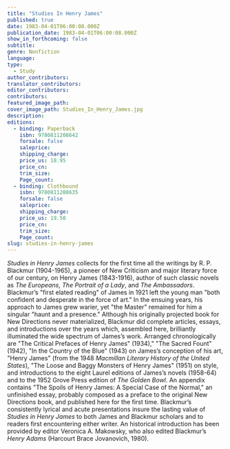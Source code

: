 ```yaml
---
title: "Studies In Henry James"
published: true
date: 1983-04-01T06:00:08.000Z
publication_date: 1983-04-01T06:00:08.000Z
show_in_forthcoming: false
subtitle:
genre: Nonfiction
language:
type:
  - Study
author_contributors:
translator_contributors:
editor_contributors:
contributors:
featured_image_path:
cover_image_path: Studies_In_Henry_James.jpg
description:
editions:
  - binding: Paperback
    isbn: 9780811208642
    forsale: false
    saleprice:
    shipping_charge:
    price_us: 18.95
    price_cn:
    trim_size:
    Page_count:
  - binding: Clothbound
    isbn: 9780811208635
    forsale: false
    saleprice:
    shipping_charge:
    price_us: 19.50
    price_cn:
    trim_size:
    Page_count:
slug: studies-in-henry-james
---
```


_Studies in Henry James_ collects for the first time all the writings by R. P. Blackmur (1904-1965), a pioneer of New Criticism and major literary force of our century, on Henry James (1843-1916), author of such classic novels as _The Europeans_, _The Portrait of a Lady_, and _The Ambassadors_. Blackmur’s "first elated reading" of James in 1921 left the young man "both confident and desperate in the force of art." In the ensuing years, his approach to James grew warier, yet "the Master" remained for him a singular "haunt and a presence." Although his originally projected book for New Directions never materialized, Blackmur did complete articles, essays, and introductions over the years which, assembled here, brilliantly illuminated the wide spectrum of James’s work. Arranged chronologically are "The Critical Prefaces of Henry James" (1934)," "The Sacred Fount" (1942), "In the Country of the Blue" (1943) on James’s conception of his art, "Henry James" (from the 1948 _Macmillan Literary History of the United States_), "The Loose and Baggy Monsters of Henry James" (1951) on style, and introductions to the eight Laurel editions of James’s novels (1958-64) and to the 1952 Grove Press edition of _The Golden Bowl_. An appendix contains "The Spoils of Henry James: A Special Case of the Normal," an unfinished essay, probably composed as a preface to the original New Directions book, and published here for the first time. Blackmur’s consistently lyrical and acute presentations insure the lasting value of _Studies in Henry James_ to both James and Blackmur scholars and to readers first encountering either writer. An historical introduction has been provided by editor Veronica A. Makowsky, who also edited Blackmur’s _Henry Adams_ (Harcourt Brace Jovanovich, 1980).

